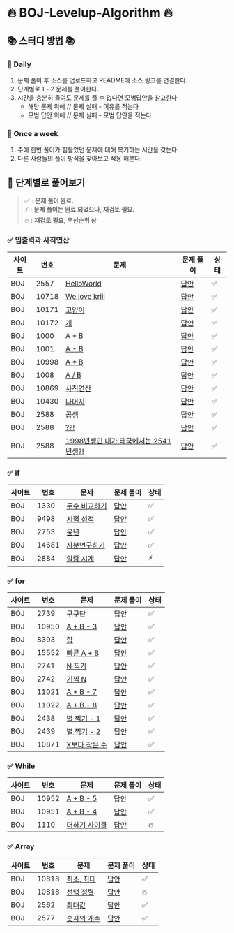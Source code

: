 # 🔥 BOJ-Levelup-Algorithm 🔥

## 📚 스터디 방법 📚

### 📌 Daily

1. 문제 풀이 후 소스를 업로드하고 README에 소스 링크를 연결한다.
2. 단계별로 1 - 2 문제를 풀이한다.
3. 시간을 충분히 들여도 문제를 풀 수 없다면 모범답안을 참고한다
    - 해당 문제 위에 // 문제 실패 - 이유를 적는다
    - 모범 답안 위에 // 문제 실패 - 모범 답안을 적는다

### 📌 Once a week

1. 주에 한번 풀이가 힘들었던 문제에 대해 복기하는 시간을 갖는다.
2. 다른 사람들의 풀이 방식을 찾아보고 적용 해본다.

## 📄 단계별로 풀어보기

> ✅ : **문제 풀이 완료.**  
> ⚡ : **문제 풀이는 완료 되었으나, 재검토 필요.**  
> 🔥 : **재검토 필요, 우선순위 상** 

### ✅ 입출력과 사칙연산

| 사이트 | 번호  | 문제                                                                 | 문제 풀이                                                          | 상태 |
|-----|-----|--------------------------------------------------------------------|----------------------------------------------------------------|----|
| BOJ | 2557 | [HelloWorld](https://www.acmicpc.net/problem/2557)                 | [답안](./src/com/boj/algorithm/ch01_io/HelloWorld_2557.java)     | ✅  |
| BOJ | 10718 | [We love kriii](https://www.acmicpc.net/problem/10718)             | [답안](./src/com/boj/algorithm/ch01_io/WeLoveArmy_10718.java)    | ✅  |
| BOJ | 10171 | [고양이](https://www.acmicpc.net/problem/10171)                       | [답안](./src/com/boj/algorithm/ch01_io/PrintCat_10171.java)      | ✅  |
| BOJ | 10172 | [개](https://www.acmicpc.net/problem/10172)                         | [답안](./src/com/boj/algorithm/ch01_io/PrintDog_10172.java)      | ✅  |
| BOJ | 1000 | [A + B](https://www.acmicpc.net/problem/1000)                      | [답안](./src/com/boj/algorithm/ch01_io/Plus_1000.java)           | ✅  |
| BOJ | 1001 | [A - B](https://www.acmicpc.net/problem/1001)                      | [답안](./src/com/boj/algorithm/ch01_io/Minus_1001.java)          | ✅  |
| BOJ | 10998 | [A * B](https://www.acmicpc.net/problem/10998)                     | [답안](./src/com/boj/algorithm/ch01_io/MultiPly_10998.java)      | ✅  |
| BOJ | 1008 | [A / B](https://www.acmicpc.net/problem/1008)                      | [답안](./src/com/boj/algorithm/ch01_io/Divide_1008.java)         | ✅  |
| BOJ | 10869 | [사칙연산](https://www.acmicpc.net/problem/10869)                      | [답안](./src/com/boj/algorithm/ch01_io/Calculation_10869.java)   | ✅  |
| BOJ | 10430 | [나머지](https://www.acmicpc.net/problem/10430)                       | [답안](./src/com/boj/algorithm/ch01_io/CalRemain_10430.java)     | ✅  |
| BOJ | 2588 | [곱셈](https://www.acmicpc.net/problem/2588)                         | [답안](./src/com/boj/algorithm/ch01_io/Multiplication_2588.java) | ✅  |
| BOJ | 2588 | [??!](https://www.acmicpc.net/problem/10926)                       | [답안](./src/com/boj/algorithm/ch01_io/Joonas_10926.java)        | ✅  |
| BOJ | 2588 | [1998년생인 내가 태국에서는 2541년생?!](https://www.acmicpc.net/problem/18108) | [답안](./src/com/boj/algorithm/ch01_io/Bulgi_18108.java)        | ✅  |

### ✅ if

| 사이트 | 번호     | 문제                                             | 문제 풀이                                                       | 상태 |
|-----|--------|------------------------------------------------|-------------------------------------------------------------|----|
| BOJ | 1330   | [두수 비교하기](https://www.acmicpc.net/problem/1330) | [답안](src/com/boj/algorithm/ch02_if/CompareNumber_1330.java) | ✅  |
| BOJ | 9498   | [시험 성적](https://www.acmicpc.net/problem/9498)  | [답안](./src/com/boj/algorithm/ch02_if/TestScore_9498.java)   |  ✅ | 
| BOJ | 2753   | [윤년](https://www.acmicpc.net/problem/2753)     | [답안](./src/com/boj/algorithm/ch02_if/LeapYear_2753.java)    |  ✅ |
| BOJ | 14681  | [사분면구하기](https://www.acmicpc.net/problem/14681) | [답안](./src/com/boj/algorithm/ch02_if/Quadrant_14681.java)   |  ✅ |
| BOJ | 2884  | [알람 시계](https://www.acmicpc.net/problem/2884)  | [답안](./src/com/boj/algorithm/ch02_if/AlarmClock_2884.java)      |  ⚡ |

### ✅ for

| 사이트 | 번호   | 문제                                                | 문제 풀이                                                              | 상태 |
|-----|------|---------------------------------------------------|--------------------------------------------------------------------|---|
| BOJ | 2739 | [구구단](https://www.acmicpc.net/problem/2739)       | [답안](src/com/boj/algorithm/ch03_for/MultiplicationTable_2739.java) | ✅ |
| BOJ | 10950 | [A + B - 3](https://www.acmicpc.net/problem/10950) | [답안](src/com/boj/algorithm/ch03_for/TestCase_10950.java)           | ✅ |
| BOJ | 8393 | [합](https://www.acmicpc.net/problem/8393)         | [답안](src/com/boj/algorithm/ch03_for/Sum_8393.java)                 | ✅ |
| BOJ | 15552 | [빠른 A + B](https://www.acmicpc.net/problem/15552) | [답안](src/com/boj/algorithm/ch03_for/QuickSum_15552.java)           | ✅ |
| BOJ | 2741 | [N 찍기](https://www.acmicpc.net/problem/2741)      | [답안](src/com/boj/algorithm/ch03_for/PrintN_2741.java)              | ✅ |
| BOJ | 2742 | [기찍 N](https://www.acmicpc.net/problem/2742)      | [답안](src/com/boj/algorithm/ch03_for/PrintReverseN_2742.java)       | ✅ |
| BOJ | 11021 | [A + B - 7](https://www.acmicpc.net/problem/11021) | [답안](src/com/boj/algorithm/ch03_for/PlusTestCase_11021.java)       | ✅ |
| BOJ | 11022 | [A + B - 8](https://www.acmicpc.net/problem/11022) | [답안](src/com/boj/algorithm/ch03_for/PlusTestCasePretty_11022.java) | ✅ |
| BOJ | 2438 | [별 찍기 - 1](https://www.acmicpc.net/problem/2438)  | [답안](src/com/boj/algorithm/ch03_for/PrintStar_2438.java)           | ✅ |
| BOJ | 2439 | [별 찍기 - 2](https://www.acmicpc.net/problem/2439)  | [답안](src/com/boj/algorithm/ch03_for/PrintReverseStar_2439.java)    | ✅  |
| BOJ | 10871 | [X보다 작은 수](https://www.acmicpc.net/problem/10871) | [답안](src/com/boj/algorithm/ch03_for/LessThanA_10871.java)          | ✅ |

### ✅ While

| 사이트 | 번호    | 문제                                                | 문제 풀이                                                            | 상태  |
|-----|-------|---------------------------------------------------|------------------------------------------------------------------|-----|
| BOJ | 10952 | [A + B - 5](https://www.acmicpc.net/problem/10952) | [답안](src/com/boj/algorithm/ch04_while/TestCasePlusAB_10952.java) | ✅   |
| BOJ | 10951 | [A + B - 4](https://www.acmicpc.net/problem/10951) | [답안](src/com/boj/algorithm/ch04_while/TestCasePlusAB_10951.java) | ✅   |
| BOJ | 1110 | [더하기 사이클](https://www.acmicpc.net/problem/1110)   | [답안](src/com/boj/algorithm/ch04_while/PlusCycle_1110.java) | 🔥  |

### ✅ Array

| 사이트 | 번호   | 문제                                             | 문제 풀이                                                          | 상태 |
|-----|------|------------------------------------------------|----------------------------------------------------------------|---|
| BOJ | 10818 | [최소, 최대](https://www.acmicpc.net/problem/10818) | [답안](src/com/boj/algorithm/ch05_array/MinAndMax_10818.java)    |  ✅ |
| BOJ | 10818 | [선택 정렬](https://www.acmicpc.net/problem/10818) | [답안](src/com/boj/algorithm/ch05_array/SelectionSort_10818.java) |  🔥 |
| BOJ | 2562 | [최대값](https://www.acmicpc.net/problem/2562)    | [답안](src/com/boj/algorithm/ch05_array/Max_2562.java)           | ✅ |
| BOJ | 2577 | [숫자의 개수](https://www.acmicpc.net/problem/2577) | [답안](src/com/boj/algorithm/ch05_array/CountNum_2577.java)      | ✅ |
